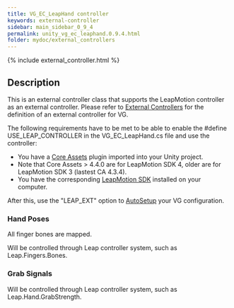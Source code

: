 ```yaml
---
title: VG_EC_LeapHand controller
keywords: external-controller
sidebar: main_sidebar_0_9_4
permalink: unity_vg_ec_leaphand.0.9.4.html
folder: mydoc/external_controllers
---
```


{% include external_controller.html %}

## Description 

This is an external controller class that supports the LeapMotion controller as an external controller.
Please refer to [External Controllers](unity_component_vgexternalcontrollermanager.html) for the definition of an external controller for VG.

The following requirements have to be met to be able to enable the #define USE_LEAP_CONTROLLER in the VG_EC_LeapHand.cs file and use the controller:
 * You have a [Core Assets](https://developer.leapmotion.com/releases) plugin imported into your Unity project.
 * Note that Core Assets > 4.4.0 are for LeapMotion SDK 4, older are for LeapMotion SDK 3 (lastest CA 4.3.4).
 * You have the corresponding [LeapMotion SDK](https://developer.leapmotion.com/sdk-leap-motion-controller/) installed on your computer.
 
 After this, use the "LEAP_EXT" option to [AutoSetup](unity_component_myvirtualgrasp.html#autosetup) your VG configuration.
 
### Hand Poses
All finger bones are mapped.

Will be controlled through Leap controller system, such as Leap.Fingers.Bones.

### Grab Signals
Will be controlled through Leap controller system, such as Leap.Hand.GrabStrength.
